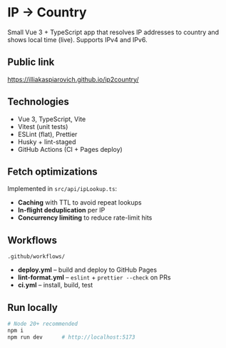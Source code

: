 # IP → Country

Small Vue 3 + TypeScript app that resolves IP addresses to country and shows local time (live). Supports IPv4 and IPv6.

## Public link

https://illiakaspiarovich.github.io/ip2country/

## Technologies

- Vue 3, TypeScript, Vite
- Vitest (unit tests)
- ESLint (flat), Prettier
- Husky + lint-staged
- GitHub Actions (CI + Pages deploy)

## Fetch optimizations

Implemented in `src/api/ipLookup.ts`:

- **Caching** with TTL to avoid repeat lookups
- **In-flight deduplication** per IP
- **Concurrency limiting** to reduce rate-limit hits

## Workflows

`.github/workflows/`

- **deploy.yml** – build and deploy to GitHub Pages
- **lint-format.yml** – `eslint` + `prettier --check` on PRs
- **ci.yml** – install, build, test

## Run locally

```bash
# Node 20+ recommended
npm i
npm run dev      # http://localhost:5173

```
